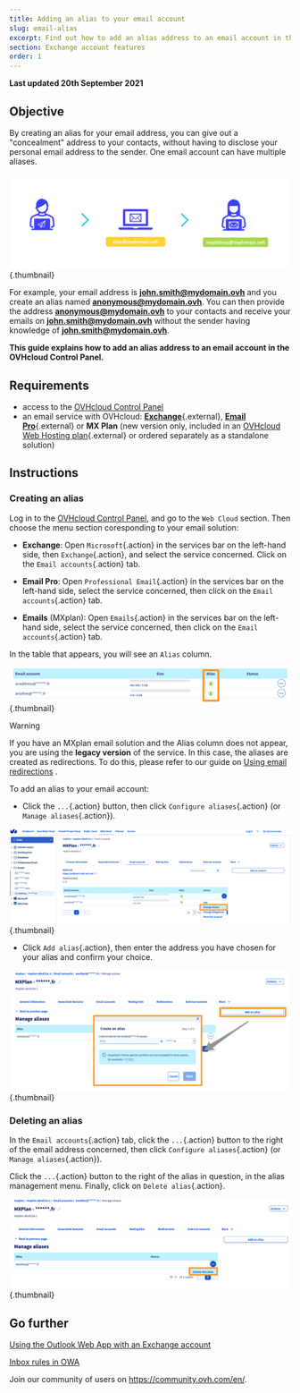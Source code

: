 ```yaml
---
title: Adding an alias to your email account
slug: email-alias
excerpt: Find out how to add an alias address to an email account in the OVHcloud Control Panel
section: Exchange account features
order: 1
---
```


**Last updated 20th September 2021**

## Objective

By creating an alias for your email address, you can give out a "concealment" address to your contacts, without having to disclose your personal email address to the sender. One email account can have multiple aliases.

![emails](images/email-alias01.png){.thumbnail}

For example, your email address is **john.smith@mydomain.ovh** and you create an alias named **anonymous@mydomain.ovh**. You can then provide the address **anonymous@mydomain.ovh** to your contacts and receive your emails on **john.smith@mydomain.ovh** without the sender having knowledge of **john.smith@mydomain.ovh**.

**This guide explains how to add an alias address to an email account in the OVHcloud Control Panel.**

## Requirements

- access to the [OVHcloud Control Panel](https://www.ovh.com/auth/?action=gotomanager&from=https://www.ovh.co.uk/&ovhSubsidiary=GB)
- an email service with OVHcloud: [**Exchange**](https://www.ovh.co.uk/emails/hosted-exchange/){.external}, [**Email Pro**](https://www.ovh.co.uk/emails/email-pro/){.external} or **MX Plan** (new version only, included in an [OVHcloud Web Hosting plan](https://www.ovh.co.uk/web-hosting/){.external} or ordered separately as a standalone solution) 


## Instructions

### Creating an alias

Log in to the [OVHcloud Control Panel](https://www.ovh.com/auth/?action=gotomanager&from=https://www.ovh.co.uk/&ovhSubsidiary=GB), and go to the `Web Cloud` section. Then choose the menu section coresponding to your email solution:

- **Exchange**: Open `Microsoft`{.action} in the services bar on the left-hand side, then `Exchange`{.action}, and select the service concerned. Click on the `Email accounts`{.action} tab.

- **Email Pro**: Open `Professional Email`{.action} in the services bar on the left-hand side, select the service concerned, then click on the `Email accounts`{.action} tab.

- **Emails** (MXplan): Open `Emails`{.action} in the services bar on the left-hand side, select the service concerned, then click on the `Email accounts`{.action} tab.

In the table that appears, you will see an `Alias` column.

![emails](images/email-alias012.png){.thumbnail}

> [!warning]
>
> If you have an MXplan email solution and the Alias column does not appear, you are using the **legacy version** of the service. In this case, the aliases are created as redirections. To do this, please refer to our guide on [Using email redirections](https://docs.ovh.com/gb/en/emails/email-redirection-guide/#mx-plan-legacy-version) .
>

To add an alias to your email account:

- Click the `...`{.action} button, then click `Configure aliases`{.action} (or `Manage aliases`{.action}).

![emails](images/email-alias02.png){.thumbnail}

- Click `Add alias`{.action}, then enter the address you have chosen for your alias and confirm your choice.

![emails](images/email-alias03.png){.thumbnail}

### Deleting an alias

In the `Email accounts`{.action} tab, click the `...`{.action} button to the right of the email address concerned, then click `Configure aliases`{.action} (or `Manage aliases`{.action}).

Click the `...`{.action} button to the right of the alias in question, in the alias management menu. Finally, click on `Delete alias`{.action}.

![emails](images/email-alias04.png){.thumbnail}

## Go further

[Using the Outlook Web App with an Exchange account](https://docs.ovh.com/gb/en/microsoft-collaborative-solutions/exchange_2016_outlook_web_app_user_guide/)

[Inbox rules in OWA](https://docs.ovh.com/gb/en/microsoft-collaborative-solutions/creating-inbox-rules-in-owa/)

Join our community of users on <https://community.ovh.com/en/>.
